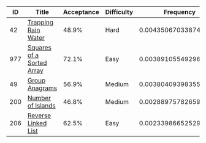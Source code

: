 |ID|Title|Acceptance|Difficulty|Frequency|
|----|-----|----|---|---|
|42|[Trapping Rain Water]( https://leetcode.com/problems/trapping-rain-water)|48.9%|Hard|0.004350670338744988|
|977|[Squares of a Sorted Array]( https://leetcode.com/problems/squares-of-a-sorted-array)|72.1%|Easy|0.003891055492966611|
|49|[Group Anagrams]( https://leetcode.com/problems/group-anagrams)|56.9%|Medium|0.0038040939835560453|
|200|[Number of Islands]( https://leetcode.com/problems/number-of-islands)|46.8%|Medium|0.0028897578265903614|
|206|[Reverse Linked List]( https://leetcode.com/problems/reverse-linked-list)|62.5%|Easy|0.0023398665252948926|
